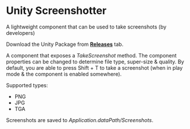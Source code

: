 # Unity Screenshotter
A lightweight component that can be used to take screenshots (by developers)

Download the Unity Package from [**Releases**](https://github.com/DavidF-Dev/Unity-Screenshotter/releases/latest) tab.

A component that exposes a *TakeScreenshot* method. The component properties can be changed to determine file type, super-size & quality.
By default, you are able to press Shift + T to take a screenshot (when in play mode & the component is enabled somewhere).

Supported types:
- PNG
- JPG
- TGA

Screenshots are saved to *Application.dataPath/Screenshots*.
